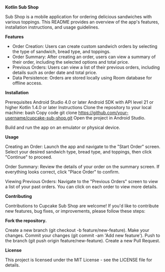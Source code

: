 **Kotlin Sub Shop**

Sub Shop is a mobile application for ordering delicious sandwiches with various toppings. This README provides an overview of the app's features, installation instructions, and usage guidelines.

**Features**

- Order Creation: Users can create custom sandwich orders by selecting the type of sandwich, bread type, and toppings.
- Order Summary: After creating an order, users can view a summary of their order, including the selected options and total price.
- Previous Orders: Users can view a list of their previous orders, including details such as order date and total price.
- Data Persistence: Orders are stored locally using Room database for offline access.
  
**Installation**

Prerequisites
Android Studio 4.0 or later
Android SDK with API level 21 or higher
Kotlin 1.4.0 or later
Instructions
Clone the repository to your local machine:
bash
Copy code
git clone https://github.com/your-username/cupcake-sub-shop.git
Open the project in Android Studio.

Build and run the app on an emulator or physical device.

**Usage**

Creating an Order: Launch the app and navigate to the "Start Order" screen. Select your desired sandwich type, bread type, and toppings, then click "Continue" to proceed.

Order Summary: Review the details of your order on the summary screen. If everything looks correct, click "Place Order" to confirm.

Viewing Previous Orders: Navigate to the "Previous Orders" screen to view a list of your past orders. You can click on each order to view more details.

**Contributing**

Contributions to Cupcake Sub Shop are welcome! If you'd like to contribute new features, bug fixes, or improvements, please follow these steps:

**Fork the repository.**

Create a new branch (git checkout -b feature/new-feature).
Make your changes.
Commit your changes (git commit -am 'Add new feature').
Push to the branch (git push origin feature/new-feature).
Create a new Pull Request.

**License**

This project is licensed under the MIT License - see the LICENSE file for details.
